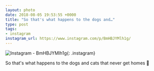 ```yaml
---
layout: photo
date: 2018-08-05 19:53:55 +0000
title: "So that's what happens to the dogs and…"
type: post
tags:
- instagram
instagram_url: https://www.instagram.com/p/BmHBJYMlh1g/
---
```


![Instagram - BmHBJYMlh1g](https://colinseymour.co.uk/img/BmHBJYMlh1g.jpg){: .instagram}

So that's what happens to the dogs and cats that never get homes 🤭
